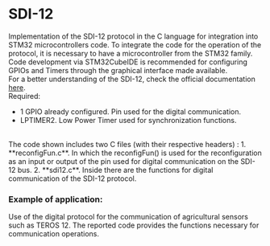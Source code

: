 # SDI-12
Implementation of the SDI-12 protocol in the C language for integration into STM32 microcontrollers code.
To integrate the code for the operation of the protocol, it is necessary to have a microcontroller from the STM32 family. Code development via STM32CubeIDE is recommended for configuring GPIOs and Timers through the graphical interface made available. <br>
For a better understanding of the SDI-12, check the official documentation [here](https://www.sdi-12.org/current_specification/SDI-12%20Specification%201.4%20February%2020%202023.pdf).
<br>
Required:
- 1 GPIO already configured. Pin used for the digital communication.
- LPTIMER2. Low Power Timer used for synchronization functions.
<br>
The code shown includes two C files (with their respective headers) :
1. **reconfigFun.c**. In which the reconfigFun() is used for the reconfiguration as an input or output of the pin used for digital communication on the SDI-12 bus.
2. **sdi12.c**. Inside there are the functions for digital communication of the SDI-12 protocol.

### Example of application:
Use of the digital protocol for the communication of agricultural sensors such as TEROS 12. The reported code provides the functions necessary for communication operations.




